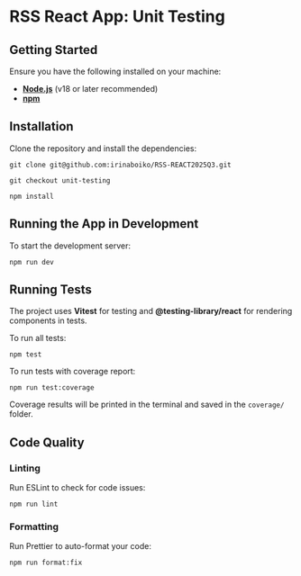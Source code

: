 # RSS React App: Unit Testing

## Getting Started

Ensure you have the following installed on your machine:

- [**Node.js**](https://nodejs.org/) (v18 or later recommended)
- [**npm**](https://www.npmjs.com/)

## Installation

Clone the repository and install the dependencies:

`git clone git@github.com:irinaboiko/RSS-REACT2025Q3.git`

`git checkout unit-testing`

`npm install`

## Running the App in Development

To start the development server:

`npm run dev`

## Running Tests

The project uses **Vitest** for testing and **@testing-library/react** for rendering components in tests.

To run all tests:

`npm test`

To run tests with coverage report:

`npm run test:coverage`

Coverage results will be printed in the terminal and saved in the `coverage/` folder.

## Code Quality

### Linting

Run ESLint to check for code issues:

`npm run lint`

### Formatting

Run Prettier to auto-format your code:

`npm run format:fix`
